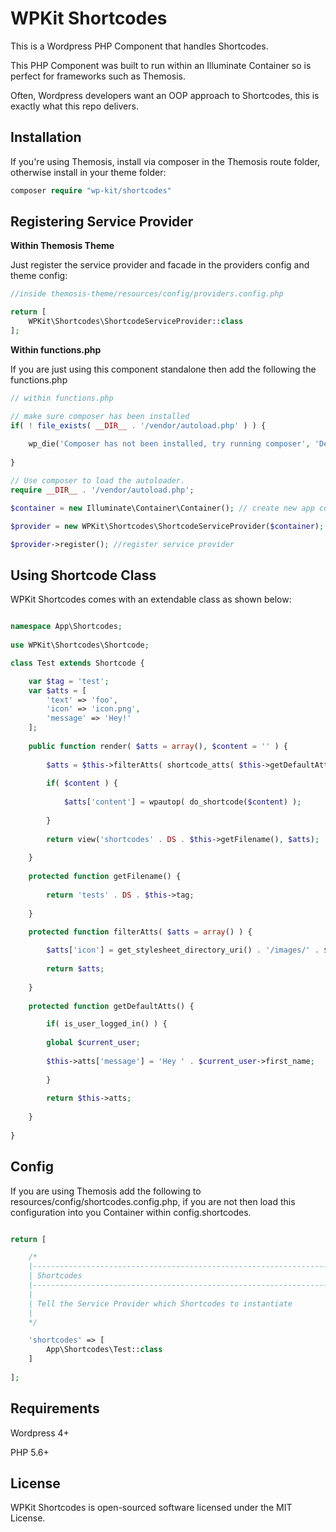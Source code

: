 # WPKit Shortcodes

This is a Wordpress PHP Component that handles Shortcodes.

This PHP Component was built to run within an Illuminate Container so is perfect for frameworks such as Themosis.

Often, Wordpress developers want an OOP approach to Shortcodes, this is exactly what this repo delivers.

## Installation

If you're using Themosis, install via composer in the Themosis route folder, otherwise install in your theme folder:

```php
composer require "wp-kit/shortcodes"
```

## Registering Service Provider

**Within Themosis Theme**

Just register the service provider and facade in the providers config and theme config:

```php
//inside themosis-theme/resources/config/providers.config.php

return [
    WPKit\Shortcodes\ShortcodeServiceProvider::class
];
```

**Within functions.php**

If you are just using this component standalone then add the following the functions.php

```php
// within functions.php

// make sure composer has been installed
if( ! file_exists( __DIR__ . '/vendor/autoload.php' ) ) {
	
	wp_die('Composer has not been installed, try running composer', 'Dependancy Error');
	
}

// Use composer to load the autoloader.
require __DIR__ . '/vendor/autoload.php';

$container = new Illuminate\Container\Container(); // create new app container

$provider = new WPKit\Shortcodes\ShortcodeServiceProvider($container); // inject into service provider

$provider->register(); //register service provider
```


## Using Shortcode Class

WPKit Shortcodes comes with an extendable class as shown below:

```php

namespace App\Shortcodes;
    
use WPKit\Shortcodes\Shortcode;

class Test extends Shortcode {

    var $tag = 'test';
    var $atts = [
        'text' => 'foo',
        'icon' => 'icon.png',
        'message' => 'Hey!'
    ];
    
    public function render( $atts = array(), $content = '' ) {
    		
		$atts = $this->filterAtts( shortcode_atts( $this->getDefaultAtts(), $atts, $this->base ) );
		
		if( $content ) {
    		
    		$atts['content'] = wpautop( do_shortcode($content) );
    		
		}
		
		return view('shortcodes' . DS . $this->getFilename(), $atts);
		
	}
		
	protected function getFilename() {
		
		return 'tests' . DS . $this->tag;
		
	}
	
	protected function filterAtts( $atts = array() ) {

    	$atts['icon'] = get_stylesheet_directory_uri() . '/images/' . $atts['icon']
		
		return $atts;
		
	}
		
	protected function getDefaultAtts() {

	    if( is_user_logged_in() ) {
	    
		global $current_user;
		
		$this->atts['message'] = 'Hey ' . $current_user->first_name;
	      
	    }
		
		return $this->atts;
		
	}
    
}


```

## Config

If you are using Themosis add the following to resources/config/shortcodes.config.php, if you are not then load this configuration into you Container within config.shortcodes.

```php

return [

    /*
    |--------------------------------------------------------------------------
    | Shortcodes
    |--------------------------------------------------------------------------
    |
    | Tell the Service Provider which Shortcodes to instantiate
    |
    */

    'shortcodes' => [
        App\Shortcodes\Test::class
    ]
     
];

```

## Requirements

Wordpress 4+

PHP 5.6+

## License

WPKit Shortcodes is open-sourced software licensed under the MIT License.
